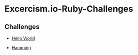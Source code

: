 # Excercism.io-Ruby-Challenges

## Challenges
* [Hello World](https://github.com/ajdlp/Excercism.io-Ruby-Challenges/tree/master/exercism/ruby/hello-world)

* [Hamming](https://github.com/ajdlp/Excercism.io-Ruby-Challenges/tree/master/exercism/ruby/hamming)

